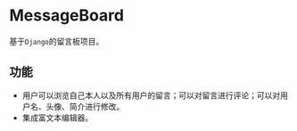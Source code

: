 # MessageBoard



基于`Django`的留言板项目。   


## 功能
- 用户可以浏览自己本人以及所有用户的留言；可以对留言进行评论；可以对用户名、头像、简介进行修改。
- 集成富文本编辑器。


